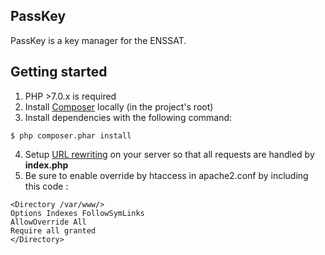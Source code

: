 PassKey
-----------------

PassKey is a key manager for the ENSSAT.

## Getting started

1. PHP >7.0.x is required
2. Install [Composer](#composer-installation) locally (in the project's root)
3. Install dependencies with the following command:
```
$ php composer.phar install
```
4. Setup [URL rewriting](https://www.google.fr/search?q=apache+url+rewriting) on your server so that all requests are handled by **index.php**
5. Be sure to enable override by htaccess in apache2.conf by including this code :
```
<Directory /var/www/>
Options Indexes FollowSymLinks
AllowOverride All
Require all granted
</Directory>
```
